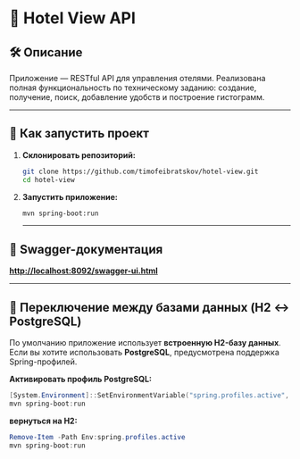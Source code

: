# 📘 Hotel View API

## 🛠 Описание

Приложение — RESTful API для управления отелями. Реализована полная функциональность по техническому заданию: создание, получение, поиск, добавление удобств и построение гистограмм.

---

## 🚀 Как запустить проект

1. **Склонировать репозиторий:**

   ```bash
   git clone https://github.com/timofeibratskov/hotel-view.git
   cd hotel-view
   ```
2. **Запустить приложение:**
      ```bash
   mvn spring-boot:run
   ```
      
   ---
   
## 🔗 Swagger-документация     
****[http://localhost:8092/swagger-ui.html](http://localhost:8092/swagger-ui/index.html)****

---

## 🧩 Переключение между базами данных (H2 ↔ PostgreSQL)

По умолчанию приложение использует **встроенную H2-базу данных**.  
Если вы хотите использовать **PostgreSQL**, предусмотрена поддержка Spring-профилей.

**Активировать профиль PostgreSQL:**

```powershell
[System.Environment]::SetEnvironmentVariable("spring.profiles.active", "postgres", "Process")
mvn spring-boot:run
```

**вернуться на H2:**

```powershell
Remove-Item -Path Env:spring.profiles.active
mvn spring-boot:run
```
